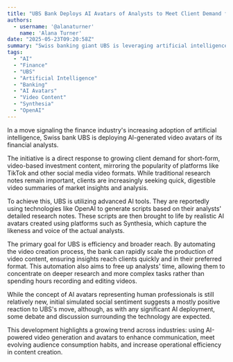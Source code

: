 ```yaml
---
title: "UBS Bank Deploys AI Avatars of Analysts to Meet Client Demand for Video Content"
authors:
  - username: '@alanaturner'
    name: 'Alana Turner'
date: "2025-05-23T09:20:58Z"
summary: "Swiss banking giant UBS is leveraging artificial intelligence to create video avatars of its financial analysts, aiming to deliver investment insights in the short-form, video-centric formats clients now prefer."
tags:
  - "AI"
  - "Finance"
  - "UBS"
  - "Artificial Intelligence"
  - "Banking"
  - "AI Avatars"
  - "Video Content"
  - "Synthesia"
  - "OpenAI"
---
```


In a move signaling the finance industry's increasing adoption of artificial intelligence, Swiss bank UBS is deploying AI-generated video avatars of its financial analysts.

The initiative is a direct response to growing client demand for short-form, video-based investment content, mirroring the popularity of platforms like TikTok and other social media video formats. While traditional research notes remain important, clients are increasingly seeking quick, digestible video summaries of market insights and analysis.

To achieve this, UBS is utilizing advanced AI tools. They are reportedly using technologies like OpenAI to generate scripts based on their analysts' detailed research notes. These scripts are then brought to life by realistic AI avatars created using platforms such as Synthesia, which capture the likeness and voice of the actual analysts.

The primary goal for UBS is efficiency and broader reach. By automating the video creation process, the bank can rapidly scale the production of video content, ensuring insights reach clients quickly and in their preferred format. This automation also aims to free up analysts' time, allowing them to concentrate on deeper research and more complex tasks rather than spending hours recording and editing videos.

While the concept of AI avatars representing human professionals is still relatively new, initial simulated social sentiment suggests a mostly positive reaction to UBS's move, although, as with any significant AI deployment, some debate and discussion surrounding the technology are expected.

This development highlights a growing trend across industries: using AI-powered video generation and avatars to enhance communication, meet evolving audience consumption habits, and increase operational efficiency in content creation.
